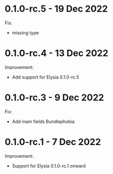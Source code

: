 # 0.1.0-rc.5 - 19 Dec 2022
Fix:
- missing type

# 0.1.0-rc.4 - 13 Dec 2022
Improvement:
- Add support for Elysia 0.1.0-rc.5

# 0.1.0-rc.3 - 9 Dec 2022
Fix:
- Add main fields Bundlephobia

# 0.1.0-rc.1 - 7 Dec 2022
Improvement:
- Support for Elysia 0.1.0-rc.1 onward
